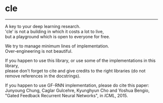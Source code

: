 # cle
---
A key to your deep learning research.<br>
'cle' is not a building in which it costs a lot to live,<br>
but a playground which is open to everyone for free.

We try to manage minimum lines of implementation.<br>
Over-engineering is not beautiful.

If you happen to use this library, or use some of the implementations in this library,<br>
please don't forget to cite and give credits to the right libraries (do not remove references in the docstrings).

If you happen to use GF-RNN implementation, please do cite this paper:<br>
Junyoung Chung, Caglar Gulcehre, Kyunghyun Cho and Yoshua Bengio, "Gated Feedback Recurrent Neural Networks", in <I>ICML</I>, 2015.
